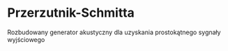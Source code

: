 # Przerzutnik-Schmitta
Rozbudowany generator akustyczny dla uzyskania prostokątnego sygnały wyjściowego
